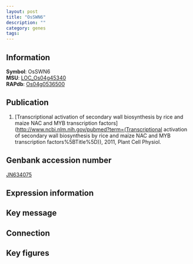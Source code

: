 ```yaml
---
layout: post
title: "OsSWN6"
description: ""
category: genes
tags: 
---
```


## Information
__Symbol__: OsSWN6  
__MSU__: [LOC_Os04g45340](http://rice.plantbiology.msu.edu/cgi-bin/ORF_infopage.cgi?orf=LOC_Os04g45340)  
__RAPdb__: [Os04g0536500](http://rapdb.dna.affrc.go.jp/viewer/gbrowse_details/irgsp1?name=Os04g0536500)  

## Publication
1. [Transcriptional activation of secondary wall biosynthesis by rice and maize NAC and MYB transcription factors](http://www.ncbi.nlm.nih.gov/pubmed?term=(Transcriptional activation of secondary wall biosynthesis by rice and maize NAC and MYB transcription factors%5BTitle%5D)), 2011, Plant Cell Physiol.

## Genbank accession number
[JN634075](http://www.ncbi.nlm.nih.gov/nuccore/JN634075)

## Expression information

## Key message

## Connection

## Key figures


